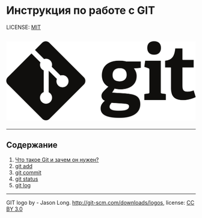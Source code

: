 # Инструкция по работе с GIT

LICENSE: [MIT](./license.md)

## ![git logo](./Foto/Git-logo-black.svg.png)

---

## Содержание

1. [Что такое Git и зачем он нужен?](./git.md)
2. [git add](./add.md)
3. [git commit](./commit.md)
4. [git status](./status.md)
5. [git log](./log.md)

---

GIT logo by - Jason Long. http://git-scm.com/downloads/logos,
license: [CC BY 3.0](https://creativecommons.org/licenses/by/3.0/)
